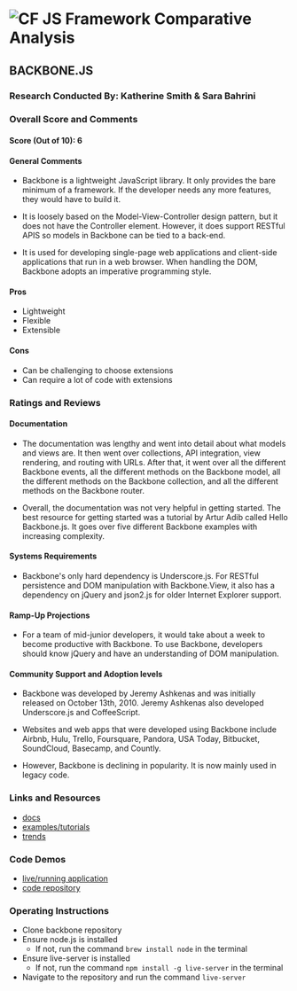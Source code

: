 ![CF](http://i.imgur.com/7v5ASc8.png) JS Framework Comparative Analysis
=======================================================================

## BACKBONE.JS

### Research Conducted By: Katherine Smith & Sara Bahrini

### Overall Score and Comments
#### Score (Out of 10): 6
#### General Comments
* Backbone is a lightweight JavaScript library. It only provides the bare minimum of a framework. If the developer needs any more features, they would have to build it.

* It is loosely based on the Model-View-Controller design pattern, but it does not have the Controller element. However, it does support RESTful APIS so models in Backbone can be tied to a back-end. 

* It is used for developing single-page web applications and client-side applications that run in a web browser. When handling the DOM, Backbone adopts an imperative programming style.

#### Pros
* Lightweight
* Flexible
* Extensible

#### Cons
* Can be challenging to choose extensions
* Can require a lot of code with extensions

### Ratings and Reviews
#### Documentation
* The documentation was lengthy and went into detail about what models and views are. It then went over collections, API integration, view rendering, and routing with URLs. After that, it went over all the different Backbone events, all the different methods on the Backbone model, all the different methods on the Backbone collection, and all the different methods on the Backbone router.

* Overall, the documentation was not very helpful in getting started. The best resource for getting started was a tutorial by Artur Adib called Hello Backbone.js. It goes over five different Backbone examples with increasing complexity.

#### Systems Requirements
* Backbone's only hard dependency is Underscore.js. For RESTful persistence and DOM manipulation with Backbone.View, it also has a dependency on jQuery and json2.js for older Internet Explorer support.

#### Ramp-Up Projections
* For a team of mid-junior developers, it would take about a week to become productive with Backbone. To use Backbone, developers should know jQuery and have an understanding of DOM manipulation.

#### Community Support and Adoption levels
* Backbone was developed by Jeremy Ashkenas and was initially released on October 13th, 2010. Jeremy Ashkenas also developed Underscore.js and CoffeeScript.

* Websites and web apps that were developed using Backbone include Airbnb, Hulu, Trello, Foursquare, Pandora, USA Today, Bitbucket, SoundCloud, Basecamp, and Countly.

* However, Backbone is declining in popularity. It is now mainly used in legacy code. 

### Links and Resources
* [docs](http://backbonejs.org/)
* [examples/tutorials](https://jasongiedymin.github.io/hello-backbonejs/)
* [trends](https://trends.google.com/trends/explore?date=all&q=backbone%20javascript)

### Code Demos
* [live/running application](https://ksmith10309.github.io/backbone/index.html)
* [code repository](https://github.com/ksmith10309/backbone)

### Operating Instructions
* Clone backbone repository
* Ensure node.js is installed
  * If not, run the command `brew install node` in the terminal
* Ensure live-server is installed
  * If not, run the command `npm install -g live-server` in the terminal
* Navigate to the repository and run the command `live-server`